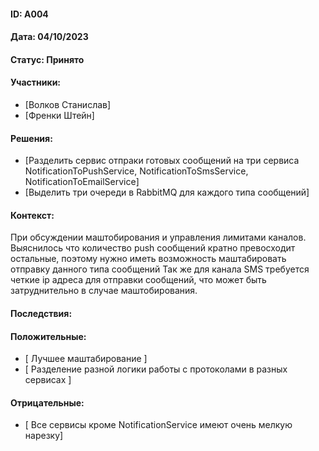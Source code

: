 #### ID: A004

#### Дата: 04/10/2023

#### Статус: Принято

#### Участники:
* [Волков Станислав]
* [Френки Штейн]

#### Решения:
* [Разделить сервис отпраки готовых сообщений на три сервиса NotificationToPushService, NotificationToSmsService, NotificationToEmailService]
* [Выделить три очереди в RabbitMQ для каждого типа сообщений]

#### Контекст:
При обсуждении маштобирования и управления лимитами каналов. Выяснилось что количество push сообщений кратно превосходит остальные, поэтому нужно иметь возможность маштабировать отправку данного типа сообщений
Так же для канала SMS требуется четкие ip адреса для отправки сообщений, что может быть затруднительно в случае маштобирования.

#### Последствия:

#### Положительные:
* [ Лучшее маштабирование ]
* [ Разделение разной логики работы с протоколами в разных сервисах ]

#### Отрицательные:
* [ Все сервисы кроме NotificationService имеют очень мелкую нарезку]
